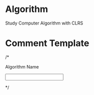 # Algorithm
Study Computer Algorithm with CLRS

# Comment Template
/*

Algorithm Name

<Input>

<Output>

<Specific>

*/
